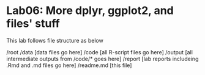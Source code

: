 # Lab06: More dplyr, ggplot2, and files' stuff

This lab follows file structure as below

/root
	/data [data files go here]
	/code [all R-script files go here]
	/output [all intermediate outputs from /code/* goes here]
	/report [lab reports includeing .Rmd and .md files go here]
	/readme.md [this file]